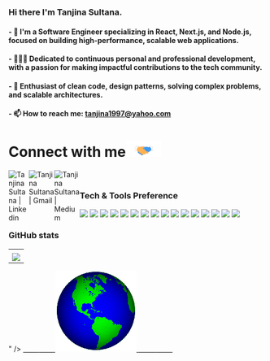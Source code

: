 ### Hi there I'm Tanjina Sultana. 
#### - 🌱 I'm a Software Engineer specializing in React, Next.js, and Node.js, focused on building high-performance, scalable web applications.
#### - 🏃🏻‍♀️ Dedicated to continuous personal and professional development, with a passion for making impactful contributions to the tech community.
#### - 🏁 Enthusiast of clean code, design patterns, solving complex problems, and scalable architectures.
#### - 📫 How to reach me: tanjina1997@yahoo.com

# Connect with me<img src="https://github.com/SatYu26/SatYu26/blob/master/Assets/Handshake.gif" height="32px">

<a href="https://www.linkedin.com/in/tanjina-sultana-2719a7283/">
  <img align="left" alt="Tanjina Sultana | Linkedin" width="40px" src="https://img.shields.io/badge/LinkedIn-blue?style=flat-square&logo=linkedin&logoColor=white" />
</a> 
<a href="mailto:tanjina1997@yahoo.com">
  <img align="left" alt="Tanjina Sultana | Gmail" width="50px" src="https://img.shields.io/badge/Gmail-red?style=flat-square&logo=gmail&logoColor=white" />
</a>
<a href="https://medium.com/@tanjina1997">
  <img align="left" alt="Tanjina Sultana | Medium" width="50px" src="https://img.shields.io/badge/Medium-black?style=flat-square&logo=medium&logoColor=white" />
</a>

<br/>


### Tech & Tools Preference

<img src = "https://img.shields.io/badge/-HTML5-E34F26?style=flat&logo=html5&logoColor=white"> <img src = "https://img.shields.io/badge/-CSS3-1572B6?style=flat&logo=css3&logoColor=white">
<img src="https://img.shields.io/badge/-Bootstrap-563D7C?style=flat&logo=bootstrap&logoColor=white">
<img src="https://img.shields.io/badge/-JavaScript-eed718?style=flat&logo=javascript&logoColor=ffffff">
<img src="https://img.shields.io/badge/-Sass-cc6699?style=flat&logo=sass&logoColor=ffffff">
<img src="https://img.shields.io/badge/-React-000000?style=flat&logo=react&logoColor=00c8ff">
<img src="https://img.shields.io/badge/-MongoDB-4DB33D?style=flat&logo=mongodb&logoColor=FFFFFF">
<img src="https://img.shields.io/badge/-Express.js-787878?style=flat">
<img src="https://img.shields.io/badge/-Node.js-3C873A?style=flat&logo=Node.js&logoColor=white">
<img src="http://img.shields.io/badge/-Git-F1502F?style=flat&logo=git&logoColor=FFFFFF">
<img src="http://img.shields.io/badge/-Github-000000?style=flat&logo=github&logoColor=FFFFFF">
<img src="http://img.shields.io/badge/-VS%20Code-007ACC?style=flat&logo=visual%20studio%20code&logoColor=white">
<img src="http://img.shields.io/badge/-Vercel-black?style=flat&logo=vercel&logoColor=white">
<img src="https://img.shields.io/badge/-Next.js-000000?style=flat&logo=next.js&logoColor=white">
<img src="https://img.shields.io/badge/-Tailwind%20CSS-38B2AC?style=flat&logo=tailwind-css&logoColor=white">
<img src="https://img.shields.io/badge/-TypeScript-007ACC?style=flat&logo=typescript&logoColor=white">

### GitHub stats
<table width="100%"  border="0" cellpadding="0" cellspacing="0">
  <tr>
    <td align="center">
  <tr>
    <td align="center">
      <img align="left" src="https://github-readme-stats.vercel.app/api?username=tanjina99&show_icons=true&theme=dracula" />
    </td>
   
  </tr>
</table>" />
    </td>
    <td align="center">
      <a href="https://benyou.me">
        <span>&nbsp;&nbsp;&nbsp;&nbsp;&nbsp;&nbsp;&nbsp;</span>
        <span>&nbsp;&nbsp;&nbsp;&nbsp;&nbsp;&nbsp;&nbsp;</span>
        <img src="https://github.com/benyou1969/benyou1969/blob/master/globe.gif?raw=true" />
        <span>&nbsp;&nbsp;&nbsp;&nbsp;&nbsp;&nbsp;&nbsp;&nbsp;</span>
        <span>&nbsp;&nbsp;&nbsp;&nbsp;&nbsp;&nbsp;&nbsp;&nbsp;</span>
        <br>
    </td>
  </tr>
</table>

